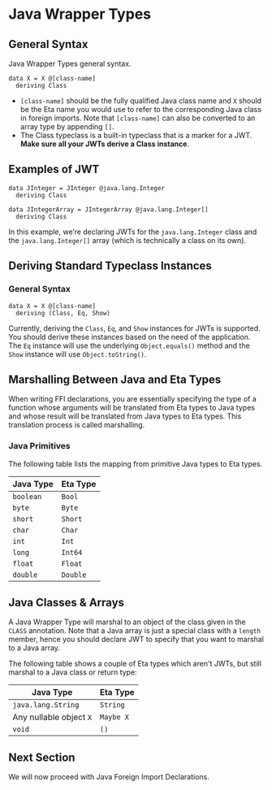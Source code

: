 # Java Wrapper Types

## General Syntax

Java Wrapper Types general syntax.



```eta
data X = X @[class-name]
  deriving Class
```

- `[class-name]` should be the fully qualified Java class name and `X` should be the Eta name you would use to refer to the corresponding Java class in foreign imports. Note that `[class-name]` can also be converted to an array type by appending `[]`.
- The Class typeclass is a built-in typeclass that is a marker for a JWT. **Make sure all your JWTs derive a Class instance**.

## Examples of JWT

```eta
data JInteger = JInteger @java.lang.Integer
  deriving Class

data JIntegerArray = JIntegerArray @java.lang.Integer[]
  deriving Class
```

In this example, we’re declaring JWTs for the `java.lang.Integer` class and the `java.lang.Integer[]` array (which is technically a class on its own).

## Deriving Standard Typeclass Instances

### General Syntax

```eta
data X = X @[class-name]
  deriving (Class, Eq, Show)
```

Currently, deriving the `Class`, `Eq`, and `Show` instances for JWTs is supported. You should derive these instances based on the need of the application. The `Eq` instance will use the underlying `Object.equals()` method and the `Show` instance will use `Object.toString()`.

## Marshalling Between Java and Eta Types

When writing FFI declarations, you are essentially specifying the type of a function whose arguments will be translated from Eta types to Java types and whose result will be translated from Java types to Eta types. This translation process is called marshalling.

### Java Primitives

The following table lists the mapping from primitive Java types to Eta types.

| Java Type  |  Eta Type  |
| ---------- |------------|
| `boolean`  |     `Bool` |
| `byte`     |     `Byte` |
| `short`    |    `Short` |
| `char`     |     `Char` |
| `int`      |      `Int` |
| `long`     |    `Int64` |
| `float`    |    `Float` |
| `double`   |   `Double` |

## Java Classes & Arrays

A Java Wrapper Type will marshal to an object of the class given in the ``CLASS`` annotation. Note that
a Java array is just a special class with a ``length`` member, hence you should
declare JWT to specify that you want to marshal to a Java array.

The following table shows a couple of Eta types which aren't JWTs, but still
marshal to a Java class or return type:

| Java Type               |  Eta Type  |
| ----------------------- |------------|
| `java.lang.String`      |   `String` |
| Any nullable object `X` |  `Maybe X` |
| `void`                  |       `()` |

## Next Section

We will now proceed with Java Foreign Import Declarations.
